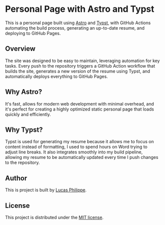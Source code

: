 # Personal Page with Astro and Typst

This is a personal page built using [Astro](https://astro.build/) and [Typst](https://typst.app/), with GitHub Actions automating the build process, generating an up-to-date resume, and deploying to GitHub Pages.

## Overview

The site was designed to be easy to maintain, leveraging automation for key tasks. Every push to the repository triggers a GitHub Action workflow that builds the site, generates a new version of the resume using Typst, and automatically deploys everything to GitHub Pages.

## Why Astro?

It's fast, allows for modern web development with minimal overhead, and it's perfect for creating a highly optimized static personal page that loads quickly and efficiently.

## Why Typst?

Typst is used for generating my resume because it allows me to focus on content instead of formatting, I used to spend hours on Word trying to adjust line breaks. It also integrates smoothly into my build pipeline, allowing my resume to be automatically updated every time I push changes to the repository.

## Author

This is project is built by [Lucas Philippe](https://lucasphilippe.com).

## License

This project is distributed under the [MIT license](LICENSE).
